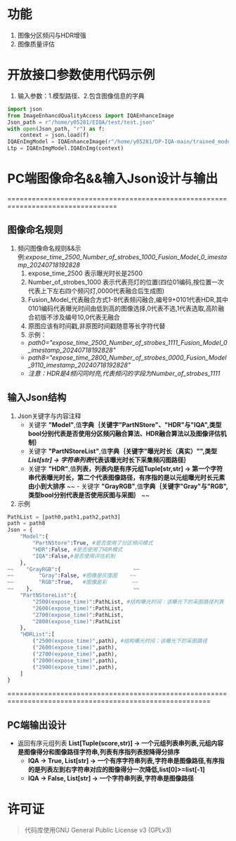 # **功能**
1. 图像分区频闪与HDR增强
2. 图像质量评估

# **开放接口参数使用代码示例**
1. 输入参数：1.模型路径、2.包含图像信息的字典
```python
import json
from ImageEnhancdQualityAccess import IQAEnhanceImage
Json_path = r"/home/y05281/EIQA/test/test.json"
with open(Json_path, "r") as f:
    context = json.load(f)
IQAEnImgModel = IQAEnhanceImage(r"/home/y05281/DP-IQA-main/trained_models/student_model.onnx")
Ltp = IQAEnImgModel.IQAEnImg(context)
```

# **PC端图像命名&&输入Json设计与输出**
=================================================================================
## 图像命名规则
1. 频闪图像命名规则&&示例:*expose_time_2500_Number_of_strobes_1000_Fusion_Model_0_imestamp_20240718192828*
   1. expose_time_2500 表示曝光时长是2500
   2. Number_of_strobes_1000 表示代表亮灯的位置(四位01编码,按位置一次代表上下左右四个频闪灯,0000代表融合后生成图)
   3. Fusion_Model_代表融合方式1-8代表频闪融合,编号9+0101代表HDR,其中0101编码代表曝光时间由低到高的图像选择,0代表不选,1代表选取,高阶融合初版不涉及编号10,0代表无融合
   4. 原图应该有时间戳,非原图时间戳随意等长字符代替
   5. 示例：
    - *path0="expose_time_2500_Number_of_strobes_1111_Fusion_Model_0_imestamp_20240718192828"*  
    - *path8="expose_time_2800_Number_of_strobes_0000_Fusion_Model_9110_imestamp_20240718192828"*
    - *注意：HDR是4频闪同时亮,代表频闪的字段为Number_of_strobes_1111*
## 输入Json结构
1. Json关键字与内容注释
    - 关键字 **"Model"**,值**字典｛关键字"PartNStore"、"HDR"与"IQA",类型bool分别代表是否使用分区频闪融合算法、HDR融合算法以及图像评估机制｝**
    - 关键字 **"PartNStoreList"**,值**字典｛关键字"曝光时长（真实）"",类型*List[str] -> 字符串列表*代表该曝光时长下采集频闪图路径｝**
    - 关键字 **"HDR"**,值**列表，列表内是有序元组Tuple[str,str] -> 第一个字符串代表曝光时长，第二个代表图像路径，有序指的是以元组曝光时长元素由小到大排序**
    ~~ - 关键字 **"GrayRGB"**,值**字典｛关键字"Gray"与"RGB",类型bool分别代表是否使用灰图与采图｝** ~~
2. 示例
``` python
PathList = [path0,path1,path2,path3]
path = path8
Json = {
    "Model":{
        "PartNStore":True, #是否使用了分区频闪模式
        "HDR":False, #是否使用了HDR模式
        "IQA":False,#是否使用评估机制
    },
~~    "GrayRGB":{                       ~~
~~        "Gray":False, #图像是灰度图    ~~
~~        "RGB":True,   #图像是彩        ~~
~~    },                                ~~
    "PartNStoreList":{
        "2500(expose_time)":PathList, #结构曝光时间：该曝光下的采图路径列表
        "2600(expose_time)":PathList,
        "2700(expose_time)":PathList,
        "2800(expose_time)":PathList
    },
    "HDRList":[
        ("2500(expose_time)",path), #结构曝光时间：该曝光下的采图路径
        ("2600(expose_time)",path),
        ("2700(expose_time)",path),
        ("2800(expose_time)",path),
        ("2900(expose_time)",path),
    ]
}
```
========================================================================================================
## PC端输出设计
- 返回有序元组列表 **List[Tuple(score,str)] -> 一个元组列表串列表,元组内容是图像得分和图像路径字符串,列表有序指列表按降得分排序**
    - **IQA -> True, List[str] -> 一个有序字符串列表,字符串是图像路径,有序指的是列表左到右字符串对应的图像得分一次降低,list[0]>=list[-1]**
    - **IQA -> False, List[str] -> 一个字符串列表,字符串是图像路径**

# **许可证**
> 代码库使用GNU General Public License v3 (GPLv3)
